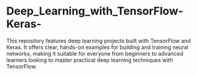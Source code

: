 # Deep_Learning_with_TensorFlow-Keras-
This repository features deep learning projects built with TensorFlow and Keras. It offers clear, hands-on examples for building and training neural networks, making it suitable for everyone from beginners to advanced learners looking to master practical deep learning techniques with TensorFlow.
